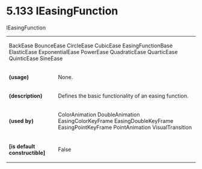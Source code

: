 <html dir="LTR" xmlns:mshelp="http://msdn.microsoft.com/mshelp" xmlns:ddue="http://ddue.schemas.microsoft.com/authoring/2003/5" xmlns:xlink="http://www.w3.org/1999/xlink" xmlns:tool="http://www.microsoft.com/tooltip"><body><input type="hidden" id="userDataCache" class="userDataStyle"><input type="hidden" id="hiddenScrollOffset"><img id="dropDownImage" style="display:none; height:0; width:0;" src="../local/drpdown.gif"><img id="dropDownHoverImage" style="display:none; height:0; width:0;" src="../local/drpdown_orange.gif"><img id="collapseImage" style="display:none; height:0; width:0;" src="../local/collapse.gif"><img id="expandImage" style="display:none; height:0; width:0;" src="../local/exp.gif"><img id="collapseAllImage" style="display:none; height:0; width:0;" src="../local/collall.gif"><img id="expandAllImage" style="display:none; height:0; width:0;" src="../local/expall.gif"><img id="copyImage" style="display:none; height:0; width:0;" src="../local/copycode.gif"><img id="copyHoverImage" style="display:none; height:0; width:0;" src="../local/copycodeHighlight.gif"><div id="header"><h1 class="heading">5.133 IEasingFunction</h1></div><div id="mainSection"><div id="mainBody"><div id="allHistory" class="saveHistory" onsave="saveAll()" onload="loadAll()"></div>
				<p xmlns:wsd="http://wsdev.schemas.microsoft.com/authoring/2008/2" xmlns:msxsl="urn:schemas-microsoft-com:xslt" xmlns:script="urn:script" xmlns:build="urn:build">
				</p>
			<div id="sectionSection0" class="section" name="collapseableSection"><content xmlns="http://ddue.schemas.microsoft.com/authoring/2003/5" xmlns:wsd="http://wsdev.schemas.microsoft.com/authoring/2008/2" xmlns:msxsl="urn:schemas-microsoft-com:xslt" xmlns:script="urn:script" xmlns:build="urn:build">
				</content></div><div id="sectionSection1" class="section" name="collapseableSection"><content xmlns="http://ddue.schemas.microsoft.com/authoring/2003/5" xmlns:wsd="http://wsdev.schemas.microsoft.com/authoring/2008/2" xmlns:msxsl="urn:schemas-microsoft-com:xslt" xmlns:script="urn:script" xmlns:build="urn:build">
					<p xmlns="">IEasingFunction</p>
					<p xmlns=""><b></b></p><table class="ProtocolAuthoredTable" xmlns=""><tr>
								<td colspan="2">
									<p>
										<mshelp:link keywords="35c9ad4d-412f-456f-a6f3-bf4e10cf6441" tabindex="0">BackEase</mshelp:link> <mshelp:link keywords="cc947275-bf8a-44d8-b78e-03a651d72d90" tabindex="0">BounceEase</mshelp:link> <mshelp:link keywords="2a0ab682-35c4-4ce2-8d45-7546687cd75a" tabindex="0">CircleEase</mshelp:link> <mshelp:link keywords="5691c771-d91d-49d1-b065-992248a544cb" tabindex="0">CubicEase</mshelp:link> <mshelp:link keywords="e36210e3-ebb1-4ed9-997a-e3e812ec379d" tabindex="0">EasingFunctionBase</mshelp:link> <mshelp:link keywords="c782677f-08df-4666-b270-3a2472b64315" tabindex="0">ElasticEase</mshelp:link> <mshelp:link keywords="3da13b71-1817-47fa-9e5a-a0080ee59d62" tabindex="0">ExponentialEase</mshelp:link> <mshelp:link keywords="c430097b-22ba-4579-87e7-31a697cbaa31" tabindex="0">PowerEase</mshelp:link> <mshelp:link keywords="b3d330f6-4f77-421b-b3c6-97e816aea139" tabindex="0">QuadraticEase</mshelp:link> <mshelp:link keywords="5e9e969f-74d2-4cd2-936b-2d133069b684" tabindex="0">QuarticEase</mshelp:link> <mshelp:link keywords="28647ec7-a8dd-4e58-878f-b901ea80edc0" tabindex="0">QuinticEase</mshelp:link> <mshelp:link keywords="db8ab063-bc82-4ffc-94ff-6f5fa00cdace" tabindex="0">SineEase</mshelp:link></p>
								</td>
							</tr><tr>
							<td>
								<p>
									<b>(usage)</b>
								</p>
							</td>
							<td>
								<p>None.</p>
							</td>
						</tr><tr>
							<td>
								<p>
									<b>(description)</b>
								</p>
							</td>
							<td>
								<p>Defines the basic functionality of an easing function.</p>
							</td>
						</tr><tr>
							<td>
								<p>
									<b>(used by)</b>
								</p>
							</td>
							<td>
								<p>
									<mshelp:link keywords="df663997-75dd-4145-842c-b5f6bfce7a1f" tabindex="0">ColorAnimation</mshelp:link> <mshelp:link keywords="cabf79e5-8110-4120-bfb1-516d0a482e1d" tabindex="0">DoubleAnimation</mshelp:link> <mshelp:link keywords="770e11a0-1393-42ae-8ee4-3e1a4b5e9982" tabindex="0">EasingColorKeyFrame</mshelp:link> <mshelp:link keywords="97ecee66-a1aa-494b-b966-9cb655574ca2" tabindex="0">EasingDoubleKeyFrame</mshelp:link> <mshelp:link keywords="6830d867-8bc3-42f8-a223-39861c328bd1" tabindex="0">EasingPointKeyFrame</mshelp:link> <mshelp:link keywords="750ac0cf-086f-4be9-a3d4-4c78076c1cc3" tabindex="0">PointAnimation</mshelp:link> <mshelp:link keywords="80e471d5-d28c-4378-b4a4-152b0ce60410" tabindex="0">VisualTransition</mshelp:link></p>
							</td>
						</tr><tr>
							<td>
								<p>
									<b>[is default constructible]</b>
								</p>
							</td>
							<td>
								<p>False</p>
							</td>
						</tr></table>
				</content></div><!--[if gte IE 5]>
			<tool:tip element="languageFilterToolTip" avoidmouse="false"/>
		<![endif]--></div><a name="feedback"></a><span></span></div></body></html>